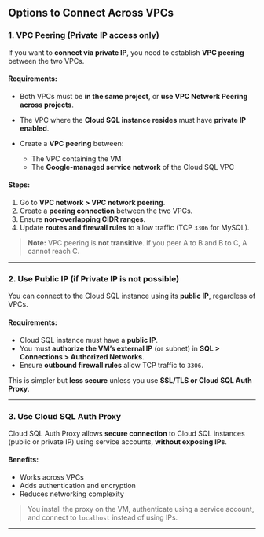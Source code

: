 
## Options to Connect Across VPCs

### **1. VPC Peering (Private IP access only)**

If you want to **connect via private IP**, you need to establish **VPC peering** between the two VPCs.

#### Requirements:

* Both VPCs must be **in the same project**, or **use VPC Network Peering across projects**.
* The VPC where the **Cloud SQL instance resides** must have **private IP enabled**.
* Create a **VPC peering** between:

    * The VPC containing the VM
    * The **Google-managed service network** of the Cloud SQL VPC

#### Steps:

1. Go to **VPC network > VPC network peering**.
2. Create a **peering connection** between the two VPCs.
3. Ensure **non-overlapping CIDR ranges**.
4. Update **routes and firewall rules** to allow traffic (TCP `3306` for MySQL).

> **Note:** VPC peering is **not transitive**. If you peer A to B and B to C, A cannot reach C.

---

### **2. Use Public IP (if Private IP is not possible)**

You can connect to the Cloud SQL instance using its **public IP**, regardless of VPCs.

#### Requirements:

* Cloud SQL instance must have a **public IP**.
* You must **authorize the VM’s external IP** (or subnet) in **SQL > Connections > Authorized Networks**.
* Ensure **outbound firewall rules** allow TCP traffic to `3306`.

This is simpler but **less secure** unless you use **SSL/TLS or Cloud SQL Auth Proxy**.

---

### **3. Use Cloud SQL Auth Proxy**

Cloud SQL Auth Proxy allows **secure connection** to Cloud SQL instances (public or private IP) using service accounts, **without exposing IPs**.

#### Benefits:

* Works across VPCs
* Adds authentication and encryption
* Reduces networking complexity

> You install the proxy on the VM, authenticate using a service account, and connect to `localhost` instead of using IPs.

---



